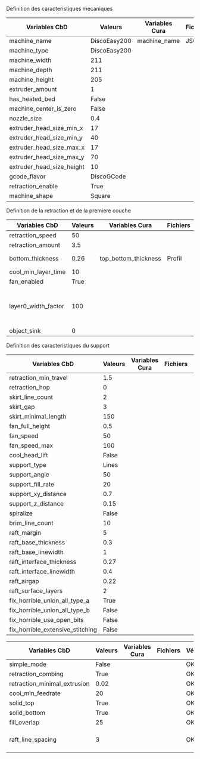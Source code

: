 

Definition des caracteristiques mecaniques

Variables CbD                 | Valeurs       | Variables Cura | Fichiers | Vérifié | Commentaire
------------------------------|---------------|----------------|----------|---------|------------
machine_name                  | DiscoEasy200  | machine_name   | JSON     |  OK     | 
machine_type                  | DiscoEasy200  |                |          |  OK     | 
machine_width                 | 211           |                |          |  OK     | 
machine_depth                 | 211           |                |          |  OK     | 
machine_height                | 205           |                |          |  OK     | 
extruder_amount               | 1             |                |          |  OK     | 
has_heated_bed                | False         |                |          |  OK     | 
machine_center_is_zero        | False         |                |          |  OK     | 
nozzle_size                   | 0.4           |                |          |  OK     | 
extruder_head_size_min_x      | 17            |                |          |  OK     | 
extruder_head_size_min_y      | 40            |                |          |  OK     | 
extruder_head_size_max_x      | 17            |                |          |  OK     | 
extruder_head_size_max_y      | 70            |                |          |  OK     |  
extruder_head_size_height     | 10            |                |          |  OK     | 
gcode_flavor                  | DiscoGCode    |                |          |  OK     | 
retraction_enable             | True          |                |          |  OK     | 
machine_shape                 | Square        |                |          |         | 

Definition de la retraction et de la premiere couche

Variables CbD                 | Valeurs       | Variables Cura       | Fichiers | Vérifié | Commentaire
------------------------------|---------------|----------------------|----------|---------|------------
retraction_speed              | 50            |                      |          |  OK     | 
retraction_amount             | 3.5           |                      |          |  OK     | 
bottom_thickness              | 0.26          | top_bottom_thickness | Profil   |  OK     | Défini par top_bottom_thickness
cool_min_layer_time           | 10            |                      |          |  OK     | 
fan_enabled                   | True          |                      |          |  OK     | 
layer0_width_factor           | 100           |                      |          |         |VOIR si layer_0_z_overlap avec une opération pour le pourcentage correspond
object_sink                   | 0             |                      |          |         | 

Definition des caracteristiques du support

Variables CbD                    | Valeurs    | Variables Cura | Fichiers | Vérifié | Commentaire
---------------------------------|------------|----------------|----------|---------|------------
retraction_min_travel            | 1.5        |                |          |  OK     | 
retraction_hop                   | 0          |                |          |  OK     | 
skirt_line_count                 | 2          |                |          |  OK     | 
skirt_gap                        | 3          |                |          |  OK     | 
skirt_minimal_length             | 150        |                |          |  OK     | 
fan_full_height                  | 0.5        |                |          |  OK     | 
fan_speed                        | 50         |                |          |  OK     | 
fan_speed_max                    | 100        |                |          |  OK     | 
cool_head_lift                   | False      |                |          |  OK     | 
support_type                     | Lines      |                |          |  OK     | 
support_angle                    | 50         |                |          |  OK     | 
support_fill_rate                | 20         |                |          |  OK     | 
support_xy_distance              | 0.7        |                |          |  OK     | 
support_z_distance               | 0.15       |                |          |  OK     | 
spiralize                        | False      |                |          |  OK     | 
brim_line_count                  | 10         |                |          |  OK     | 
raft_margin                      | 5          |                |          |  OK     |
raft_base_thickness              | 0.3        |                |          |  OK     | 
raft_base_linewidth              | 1          |                |          |  OK     | 
raft_interface_thickness         | 0.27       |                |          |  OK     | 
raft_interface_linewidth         | 0.4        |                |          |  OK     | 
raft_airgap                      | 0.22       |                |          |  OK     | 
raft_surface_layers              | 2          |                |          |  OK     | 
fix_horrible_union_all_type_a    | True       |                |          |  OK     | 
fix_horrible_union_all_type_b    | False      |                |          |  OK     | 
fix_horrible_use_open_bits       | False      |                |          |  OK     | 
fix_horrible_extensive_stitching | False      |                |          |  OK     | 

Variables CbD                    | Valeurs    | Variables Cura | Fichiers | Vérifié | Commentaire
---------------------------------|------------|----------------|----------|---------|------------
simple_mode                      | False      |                |          |  OK     | 
retraction_combing               | True       |                |          |  OK     | 
retraction_minimal_extrusion     | 0.02       |                |          |  OK     | 
cool_min_feedrate                | 20         |                |          |  OK     | 
solid_top                        | True       |                |          |  OK     | 
solid_bottom                     | True       |                |          |  OK     | 
fill_overlap                     | 25         |                |          |  OK     | 
raft_line_spacing                | 3          |                |          |  OK     |raft_interface_line_spacing raft_base_line_spacing raft_surface_line_spacin
